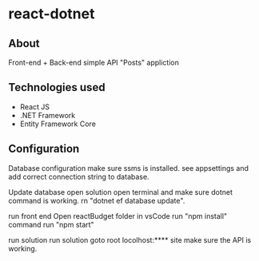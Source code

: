 # react-dotnet

## About
Front-end + Back-end simple API "Posts" appliction

## Technologies used
* React JS
* .NET Framework
* Entity Framework Core

## Configuration
Database configuration
  make sure ssms is installed.
  see appsettings and add correct connection string to database.

Update database
  open solution
  open terminal and make sure dotnet command is working.
  rn "dotnet ef database update".

run front end
    Open reactBudget folder in vsCode
    run "npm install" command
    run "npm start"

run solution
    run solution
    goto root locolhost:**** site
    make sure the API is working.
